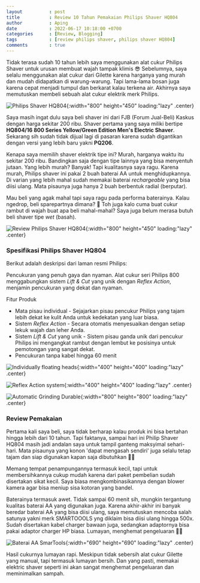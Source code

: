 ```yaml
---
layout          : post
title           : Review 10 Tahun Pemakaian Philips Shaver HQ804
author          : Aping
date            : 2022-06-17 10:18:00 +0700
categories      : [Review, Blogging]
tags            : [review philips shaver, philips shaver HQ804]
comments        : true
---
```

Tidak terasa sudah 10 tahun lebih saya menggunakan alat cukur Philips Shaver untuk urusan membuat wajah tampak klimis 😎 Sebelumnya, saya selalu menggunakan alat cukur dari Gilette karena harganya yang murah dan mudah didapatkan di warung-warung. Tapi lama-lama bosan juga karena cepat menjadi tumpul dan berkarat kalau terkena air. Akhirnya saya memutuskan membeli sebuah alat cukur elektrik merk Philips.

![Philips Shaver HQ804](https://blogger.googleusercontent.com/img/b/R29vZ2xl/AVvXsEisH9gvxMafAsMTMfe-npP2tMuVmirlZMX3jMmOII1LNS_5PSZC-KtWpRxqWnvCdzKlnCzndjyxeKVUBoNpEUOvo7cvzO2ENd1RUG_tcfEwc6DfKIO1_dGO9b690MaG-JoOrEaELhkHnDItWPAUyIOpabuk2vhFGbXmnNDn2N-18gsf1OqHTbBmN6U_Pw/s800/philip-shaver-hq-804.jpg "Philips Shaver HQ804"){:width="800" height="450" loading:"lazy" .center}

Saya masih ingat dulu saya beli shaver ini dari FJB (Forum Jual-Beli) Kaskus dengan harga sekitar 200 ribu. Shaver pertama yang saya miliki bertipe **HQ804/16 800 Series Yellow/Green Edition Men's Electric Shaver**. Sekarang sih sudah tidak dijual lagi di pasaran karena sudah digantikan dengan versi yang lebih baru yakni **PQ206**.

Kenapa saya memilih shaver elektrik tipe ini? Murah, harganya waktu itu sekitar 200 ribu. Bandingkan saja dengan tipe lainnya yang bisa menyentuh jutaan. Yang lebih murah? Banyak! Tapi kualitasnya saya ragu. Karena murah, Philips shaver ini pakai 2 buah baterai AA untuk menghidupkannya. Di varian yang lebih mahal sudah memakai baterai *rechargeable* yang bisa diisi ulang. Mata pisaunya juga hanya 2 buah berbentuk radial (berputar).

Mau beli yang agak mahal tapi saya ragu pada performa baterainya. Kalau ngedrop, beli sparepartnya dimana? 🤔 Toh juga kalo cuma buat cukur rambut di wajah buat apa beli mahal-mahal? Saya juga belum merasa butuh beli shaver tipe *wet* (basah).

![Review Philips Shaver HQ804](https://blogger.googleusercontent.com/img/b/R29vZ2xl/AVvXsEjDuK_p5BdD34yLl-Uqtxe4lU1tNS9hH607abZ2-6PCoThihm8G3Ncxv0eF-2pRRFeBpPdu13d5qAqTM-S9HyphhOAP8i4fkoDcRcBnOBL6FyKT7l4uWbf4YifpjLAwJb7GRzYGeZqcHhE6mAt5aSIw5EqQF707pBgwKLB5xpf1fn3NhBr4aYskMzG61Q/s800/review-philips-shaver-hq804.jpg "Review Philips Shaver HQ804"){:width="800" height="450" loading:"lazy" .center}

### Spesifikasi Philips Shaver HQ804

Berikut adalah deskripsi dari laman resmi Philips:

Pencukuran yang penuh gaya dan nyaman. Alat cukur seri Philips 800 menggabungkan sistem *Lift & Cut* yang unik dengan *Reflex Action*, menjamin pencukuran yang dekat dan nyaman.

Fitur Produk
* Mata pisau individual - Sejajarkan pisau pencukur Philips yang tajam lebih dekat ke kulit Anda untuk kedekatan yang luar biasa.
* Sistem *Reflex Action* - Secara otomatis menyesuaikan dengan setiap lekuk wajah dan leher Anda.
* Sistem *Lift & Cut* yang unik - Sistem pisau ganda unik dari pencukur Philips ini mengangkat rambut dengan lembut ke posisinya untuk pemotongan yang sangat dekat.
* Pencukuran tanpa kabel hingga 60 menit

![Individually floating heads](https://blogger.googleusercontent.com/img/b/R29vZ2xl/AVvXsEid25PkuQwx8FrXFswT-hnOoIYXQk1-SePmIjbWVLtEQB9PyP3ie4AgQl4NK4AHjz0CUw3QRGeSseGolrYAElbdjL3ze_77UU63kuHnwcYGAx5rCT1nKq17fn1USf5fhCL-GEtPccupgj3dycZuAJUk4rBEWoSnXs-XX6vpE5b7WfqDbG16fxF40d2-oQ/s400/philips-shaver-individually-floating-heads.jpg "Individually floating heads"){:width="400" height="400" loading:"lazy" .center}

![Reflex Action system](https://blogger.googleusercontent.com/img/b/R29vZ2xl/AVvXsEhK8tNe38d0zMmSwtf8Tad-ofozB5gd2qDz9HLIYNJ2Nzvzr7tgtHYzAOFvwSypOQ2YAGMwRZvfrR3lYMTmvm8XvHDvP7Te3b3zJGqmgmFEe2-q6QdELFdNzxcei1CK4hl5mGKZ7SRF8hzs0wXBrZrY5hwSFj5SkRVIsEoxLhneBv0u2KNBvp5r8hCa5g/s400/philips-shaver-reflex-action-system.jpg "Reflex Action system"){:width="400" height="400" loading:"lazy" .center}

![Automatic Grinding Durable](https://blogger.googleusercontent.com/img/b/R29vZ2xl/AVvXsEhCiIWmYG7TKD_qa2dQ-k4bybl2g2o6haNc6jL1Qs3CwEASEFSZ94EpIekhQl544ceQnylJb5GwsTuysuAi-AcY1e1J4OTvSxbAQRZGc6lC_V7AlpwDhzUNLpwfgBCn9kiBIGudmVkH2bzb526_xnXQi6dHtvkf2aakMHgRAAP_8LMe7WarYNjF3XVXzw/s800/philips-shaver-automatic-grinding-durable.jpg "Automatic Grinding Durable"){:width="800" height="800" loading:"lazy" .center}

### Review Pemakaian

Pertama kali saya beli, saya tidak berharap kalau produk ini bisa bertahan hingga lebih dari 10 tahun. Tapi faktanya, sampai hari ini Philip Shaver HQ804 masih jadi andalan saya untuk tampil ganteng maksyimal sehari-hari. Mata pisaunya yang konon 'dapat mengasah sendiri' juga selalu tetap tajam dan siap digunakan kapan saja dibutuhkan 👍🏻

Memang tempat penampungannya termasuk kecil, tapi untuk membersihkannya cukup mudah karena dari paket pembelian sudah disertakan sikat kecil. Saya biasa mengkombinasikannya dengan blower kamera agar bisa meniup sisa kotoran yang bandel.

Baterainya termasuk awet. Tidak sampai 60 menit sih, mungkin tergantung kualitas baterai AA yang digunakan juga. Karena akhir-akhir ini banyak beredar baterai AA yang bisa diisi ulang, saya memutuskan mencoba salah satunya yakni merk SMARTOOOLS yng diklaim bisa diisi ulang hingga 500x. Sudah disertakan kabel charger bawaan juga, sedangkan adaptornya bisa pakai adaptor charger HP biasa. Lumayan, menghemat pengeluaran 👌🏻

![Baterai AA SmarTools](https://blogger.googleusercontent.com/img/b/R29vZ2xl/AVvXsEjUDozMUzLB1sdIG2mWoyFphMIimCK0E_UlN4Qlr_nS69ElsO4o-7iyQmQycUGFB0CIkPgzzuwW_I4ngBV1XkgdkiBAX_Wx883Z5MzKCwOZprkN9J06yZAILYQ6qtE0zbJ0PTl7WNTgBz2-1H0jFImOXT0dy-qUozhevpik_GMYjgMZG_5OVN49VHRtvQ/s690/batera-aa-rechargeable-smartools.jpg "Baterai AA SmarTools"){:width="690" height="690" loading:"lazy" .center}

Hasil cukurnya lumayan rapi. Meskipun tidak sebersih alat cukur Gilette yang manual, tapi termasuk lumayan bersih. Dan yang pasti, memakai elektric shaver seperti ini akan sangat menghemat pengeluaran dan meminimalkan sampah.
